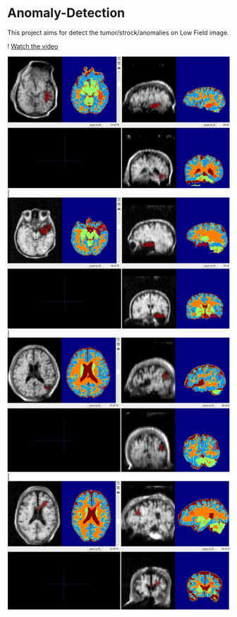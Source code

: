 # Anomaly-Detection

This project aims for detect the tumor/strock/anomalies on Low Field image.

! [Watch the video](./seg_leision.gif)

![Project Screenshot](./image.png) | ![Project Screenshot](./image1.png) | ![Project Screenshot](./image2.png) | ![Project Screenshot](./image3.png)

